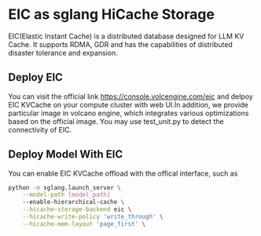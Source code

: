 # EIC as sglang HiCache Storage
EIC(Elastic Instant Cache) is a distributed database designed for LLM KV Cache. It supports RDMA, GDR and has the capabilities of distributed disaster tolerance and expansion.


## Deploy EIC
You can visit the official link https://console.volcengine.com/eic and delpoy EIC KVCache on your compute cluster with web UI.In addition, we provide particular image in volcano engine, which integrates various optimizations based on the official image.
You may use test_unit.py to detect the connectivity of EIC.



## Deploy Model With EIC
You can enable EIC KVCache offload with the offical interface, such as 

```bash
python -m sglang.launch_server \
    --model-path [model_path]
    --enable-hierarchical-cache \
    --hicache-storage-backend eic \
    --hicache-write-policy 'write_through' \
    --hicache-mem-layout 'page_first' \
    
```
